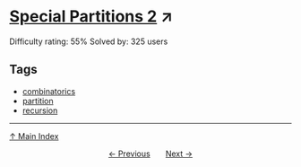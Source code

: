 # [Special Partitions 2](https://projecteuler.net/problem=614) ↗️

Difficulty rating: 55%
Solved by: 325 users
## Tags

- [combinatorics](../tags/combinatorics.md)
- [partition](../tags/partition.md)
- [recursion](../tags/recursion.md)



---

[↑ Main Index](../README.md)


<div align=center><a href='613.md'>← Previous</a> &nbsp;&nbsp; &nbsp;&nbsp;  <a href='615.md'>Next →</a></div>
